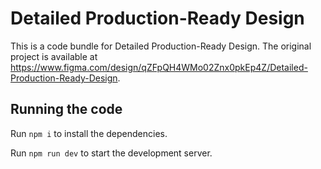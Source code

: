
  # Detailed Production-Ready Design

  This is a code bundle for Detailed Production-Ready Design. The original project is available at https://www.figma.com/design/qZFpQH4WMo02Znx0pkEp4Z/Detailed-Production-Ready-Design.

  ## Running the code

  Run `npm i` to install the dependencies.

  Run `npm run dev` to start the development server.
  